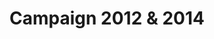 ---
layout: project
title: Campaign 2012 & 2014
permalink: /projects/campaign-2012/
directlink: true
subhead: Election Coverage, 2012, 2014
link: http://apps.mprnews.org/election2014/
image: election2104.jpg
excerpt: <p>Prior to the election, I redesigned and modernized tools such as <a href="http://minnesota.publicradio.org/projects/ongoing/select_a_candidate/">Select A Candidate</a> and <a href="http://apps.mprnews.org/polling_place/">Polling Place Finder</a>. I also prepared our results pages for election night, which were responsive, built using google maps & fusion tables, and integrated results from the Associated Press and MN Secretary of State.</p> 

---